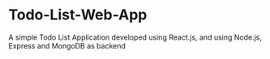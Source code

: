# Todo-List-Web-App

A simple Todo List Application developed using React.js, and using Node.js, Express and MongoDB as backend
